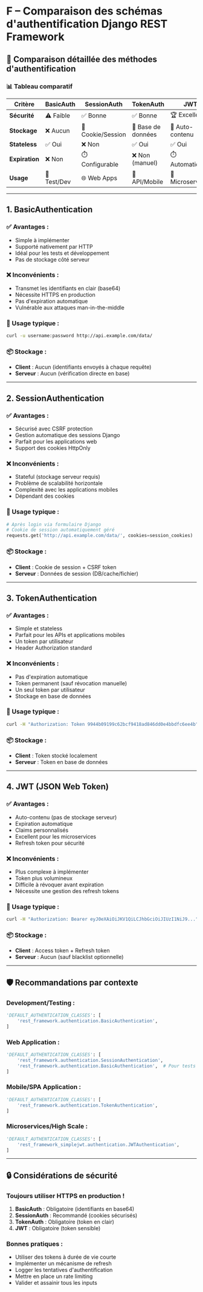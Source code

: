 # F – Comparaison des schémas d'authentification Django REST Framework

<!-- IA pcq flemme -->

## 🔐 Comparaison détaillée des méthodes d'authentification

### **📊 Tableau comparatif**

| Critère | BasicAuth | SessionAuth | TokenAuth | JWT |
|---------|-----------|-------------|-----------|-----|
| **Sécurité** | ⚠️ Faible | ✅ Bonne | ✅ Bonne | 🏆 Excellente |
| **Stockage** | ❌ Aucun | 🍪 Cookie/Session | 💾 Base de données | 🔐 Auto-contenu |
| **Stateless** | ✅ Oui | ❌ Non | ✅ Oui | ✅ Oui |
| **Expiration** | ❌ Non | ⏱️ Configurable | ❌ Non (manuel) | ⏱️ Automatique |
| **Usage** | 🧪 Test/Dev | 🌐 Web Apps | 📱 API/Mobile | 🚀 Microservices |

---

## **1. BasicAuthentication**

### **✅ Avantages :**
- Simple à implémenter
- Supporté nativement par HTTP
- Idéal pour les tests et développement
- Pas de stockage côté serveur

### **❌ Inconvénients :**
- Transmet les identifiants en clair (base64)
- Nécessite HTTPS en production
- Pas d'expiration automatique
- Vulnérable aux attaques man-in-the-middle

### **🎯 Usage typique :**
```bash
curl -u username:password http://api.example.com/data/
```

### **📦 Stockage :**
- **Client** : Aucun (identifiants envoyés à chaque requête)
- **Serveur** : Aucun (vérification directe en base)

---

## **2. SessionAuthentication**

### **✅ Avantages :**
- Sécurisé avec CSRF protection
- Gestion automatique des sessions Django
- Parfait pour les applications web
- Support des cookies HttpOnly

### **❌ Inconvénients :**
- Stateful (stockage serveur requis)
- Problème de scalabilité horizontale
- Complexité avec les applications mobiles
- Dépendant des cookies

### **🎯 Usage typique :**
```python
# Après login via formulaire Django
# Cookie de session automatiquement géré
requests.get('http://api.example.com/data/', cookies=session_cookies)
```

### **📦 Stockage :**
- **Client** : Cookie de session + CSRF token
- **Serveur** : Données de session (DB/cache/fichier)

---

## **3. TokenAuthentication**

### **✅ Avantages :**
- Simple et stateless
- Parfait pour les APIs et applications mobiles
- Un token par utilisateur
- Header Authorization standard

### **❌ Inconvénients :**
- Pas d'expiration automatique
- Token permanent (sauf révocation manuelle)
- Un seul token par utilisateur
- Stockage en base de données

### **🎯 Usage typique :**
```bash
curl -H "Authorization: Token 9944b09199c62bcf9418ad846dd0e4bbdfc6ee4b" http://api.example.com/data/
```

### **📦 Stockage :**
- **Client** : Token stocké localement
- **Serveur** : Token en base de données

---

## **4. JWT (JSON Web Token)**

### **✅ Avantages :**
- Auto-contenu (pas de stockage serveur)
- Expiration automatique
- Claims personnalisés
- Excellent pour les microservices
- Refresh token pour sécurité

### **❌ Inconvénients :**
- Plus complexe à implémenter
- Token plus volumineux
- Difficile à révoquer avant expiration
- Nécessite une gestion des refresh tokens

### **🎯 Usage typique :**
```bash
curl -H "Authorization: Bearer eyJ0eXAiOiJKV1QiLCJhbGciOiJIUzI1NiJ9..." http://api.example.com/data/
```

### **📦 Stockage :**
- **Client** : Access token + Refresh token
- **Serveur** : Aucun (sauf blacklist optionnelle)

---

## **🛡️ Recommandations par contexte**

### **Development/Testing :**
```python
'DEFAULT_AUTHENTICATION_CLASSES': [
    'rest_framework.authentication.BasicAuthentication',
]
```

### **Web Application :**
```python
'DEFAULT_AUTHENTICATION_CLASSES': [
    'rest_framework.authentication.SessionAuthentication',
    'rest_framework.authentication.BasicAuthentication',  # Pour tests
]
```

### **Mobile/SPA Application :**
```python
'DEFAULT_AUTHENTICATION_CLASSES': [
    'rest_framework.authentication.TokenAuthentication',
]
```

### **Microservices/High Scale :**
```python
'DEFAULT_AUTHENTICATION_CLASSES': [
    'rest_framework_simplejwt.authentication.JWTAuthentication',
]
```

---

## **🔒 Considérations de sécurité**

### **Toujours utiliser HTTPS en production !**

1. **BasicAuth** : Obligatoire (identifiants en base64)
2. **SessionAuth** : Recommandé (cookies sécurisés)
3. **TokenAuth** : Obligatoire (token en clair)
4. **JWT** : Obligatoire (token sensible)

### **Bonnes pratiques :**

- Utiliser des tokens à durée de vie courte
- Implémenter un mécanisme de refresh
- Logger les tentatives d'authentification
- Mettre en place un rate limiting
- Valider et assainir tous les inputs
